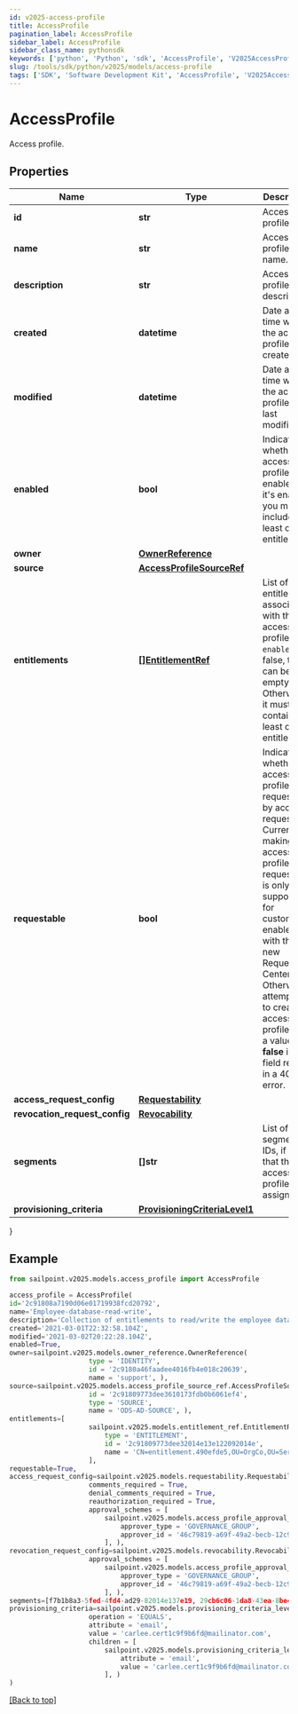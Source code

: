 ```yaml
---
id: v2025-access-profile
title: AccessProfile
pagination_label: AccessProfile
sidebar_label: AccessProfile
sidebar_class_name: pythonsdk
keywords: ['python', 'Python', 'sdk', 'AccessProfile', 'V2025AccessProfile'] 
slug: /tools/sdk/python/v2025/models/access-profile
tags: ['SDK', 'Software Development Kit', 'AccessProfile', 'V2025AccessProfile']
---
```


# AccessProfile

Access profile.

## Properties

Name | Type | Description | Notes
------------ | ------------- | ------------- | -------------
**id** | **str** | Access profile ID. | [optional] [readonly] 
**name** | **str** | Access profile name. | [required]
**description** | **str** | Access profile description. | [optional] 
**created** | **datetime** | Date and time when the access profile was created. | [optional] [readonly] 
**modified** | **datetime** | Date and time when the access profile was last modified. | [optional] [readonly] 
**enabled** | **bool** | Indicates whether the access profile is enabled. If it's enabled, you must include at least one entitlement. | [optional] [default to False]
**owner** | [**OwnerReference**](owner-reference) |  | [required]
**source** | [**AccessProfileSourceRef**](access-profile-source-ref) |  | [required]
**entitlements** | [**[]EntitlementRef**](entitlement-ref) | List of entitlements associated with the access profile. If `enabled` is false, this can be empty. Otherwise, it must contain at least one entitlement. | [optional] 
**requestable** | **bool** | Indicates whether the access profile is requestable by access request. Currently, making an access profile non-requestable is only supported  for customers enabled with the new Request Center. Otherwise, attempting to create an access profile with a value  **false** in this field results in a 400 error. | [optional] [default to True]
**access_request_config** | [**Requestability**](requestability) |  | [optional] 
**revocation_request_config** | [**Revocability**](revocability) |  | [optional] 
**segments** | **[]str** | List of segment IDs, if any, that the access profile is assigned to. | [optional] 
**provisioning_criteria** | [**ProvisioningCriteriaLevel1**](provisioning-criteria-level1) |  | [optional] 
}

## Example

```python
from sailpoint.v2025.models.access_profile import AccessProfile

access_profile = AccessProfile(
id='2c91808a7190d06e01719938fcd20792',
name='Employee-database-read-write',
description='Collection of entitlements to read/write the employee database',
created='2021-03-01T22:32:58.104Z',
modified='2021-03-02T20:22:28.104Z',
enabled=True,
owner=sailpoint.v2025.models.owner_reference.OwnerReference(
                    type = 'IDENTITY', 
                    id = '2c9180a46faadee4016fb4e018c20639', 
                    name = 'support', ),
source=sailpoint.v2025.models.access_profile_source_ref.AccessProfileSourceRef(
                    id = '2c91809773dee3610173fdb0b6061ef4', 
                    type = 'SOURCE', 
                    name = 'ODS-AD-SOURCE', ),
entitlements=[
                    sailpoint.v2025.models.entitlement_ref.EntitlementRef(
                        type = 'ENTITLEMENT', 
                        id = '2c91809773dee32014e13e122092014e', 
                        name = 'CN=entitlement.490efde5,OU=OrgCo,OU=ServiceDept,DC=HQAD,DC=local', )
                    ],
requestable=True,
access_request_config=sailpoint.v2025.models.requestability.Requestability(
                    comments_required = True, 
                    denial_comments_required = True, 
                    reauthorization_required = True, 
                    approval_schemes = [
                        sailpoint.v2025.models.access_profile_approval_scheme.AccessProfileApprovalScheme(
                            approver_type = 'GOVERNANCE_GROUP', 
                            approver_id = '46c79819-a69f-49a2-becb-12c971ae66c6', )
                        ], ),
revocation_request_config=sailpoint.v2025.models.revocability.Revocability(
                    approval_schemes = [
                        sailpoint.v2025.models.access_profile_approval_scheme.AccessProfileApprovalScheme(
                            approver_type = 'GOVERNANCE_GROUP', 
                            approver_id = '46c79819-a69f-49a2-becb-12c971ae66c6', )
                        ], ),
segments=[f7b1b8a3-5fed-4fd4-ad29-82014e137e19, 29cb6c06-1da8-43ea-8be4-b3125f248f2a],
provisioning_criteria=sailpoint.v2025.models.provisioning_criteria_level1.ProvisioningCriteriaLevel1(
                    operation = 'EQUALS', 
                    attribute = 'email', 
                    value = 'carlee.cert1c9f9b6fd@mailinator.com', 
                    children = [
                        sailpoint.v2025.models.provisioning_criteria_level2.ProvisioningCriteriaLevel2(
                            attribute = 'email', 
                            value = 'carlee.cert1c9f9b6fd@mailinator.com', )
                        ], )
)

```
[[Back to top]](#) 

